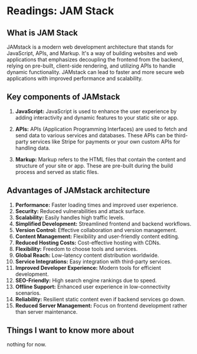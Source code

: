 # Readings: JAM Stack

## What is JAM Stack

JAMstack is a modern web development architecture that stands for JavaScript, APIs, and Markup. It's a way of building websites and web applications that emphasizes decoupling the frontend from the backend, relying on pre-built, client-side rendering, and utilizing APIs to handle dynamic functionality. JAMstack can lead to faster and more secure web applications with improved performance and scalability.

## Key components of JAMstack

1. **JavaScript:** JavaScript is used to enhance the user experience by adding interactivity and dynamic features to your static site or app.

2. **APIs:** APIs (Application Programming Interfaces) are used to fetch and send data to various services and databases. These APIs can be third-party services like Stripe for payments or your own custom APIs for handling data.

3. **Markup:** Markup refers to the HTML files that contain the content and structure of your site or app. These are pre-built during the build process and served as static files.

## Advantages of JAMstack architecture

1. **Performance:** Faster loading times and improved user experience.
2. **Security:** Reduced vulnerabilities and attack surface.
3. **Scalability:** Easily handles high traffic levels.
4. **Simplified Development:** Streamlined frontend and backend workflows.
5. **Version Control:** Effective collaboration and version management.
6. **Content Management:** Flexibility and user-friendly content editing.
7. **Reduced Hosting Costs:** Cost-effective hosting with CDNs.
8. **Flexibility:** Freedom to choose tools and services.
9. **Global Reach:** Low-latency content distribution worldwide.
10. **Service Integrations:** Easy integration with third-party services.
11. **Improved Developer Experience:** Modern tools for efficient development.
12. **SEO-Friendly:** High search engine rankings due to speed.
13. **Offline Support:** Enhanced user experience in low-connectivity scenarios.
14. **Reliability:** Resilient static content even if backend services go down.
15. **Reduced Server Management:** Focus on frontend development rather than server maintenance.

## Things I want to know more about

nothing for now.
